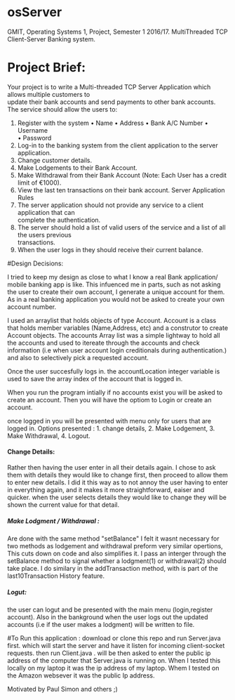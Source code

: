 # osServer
GMIT, Operating Systems 1, Project, Semester 1 2016/17. MultiThreaded TCP  Client-Server Banking system. 


# Project Brief:
Your	project	is	to	write	a	Multi-threaded	TCP	Server	Application	which	allows	multiple	customers to	
update	their	bank	accounts	and	send	payments	to	other	bank	accounts.	The	service should	allow	the	
users	to:

1. Register with the	system
• Name
• Address
• Bank	A/C	Number
• Username	
• Password
2. Log-in	to	the	banking system	from the	client	application	to the	server	application.
3. Change	customer	details.
4. Make	Lodgements	to	their	Bank	Account.
5. Make	Withdrawal	from	their	Bank	Account	(Note:	Each	User	has	a	credit	limit	of	€1000).
6. View	the	last	ten	transactions	on	their	bank	account.
Server	Application	Rules
1. The	 server application should	 not provide	 any	 service	 to	 a	 client	 application	 that	 can	
complete	the	authentication.
2. The	server	should	hold	a	list	of	valid	users	of	the	service	and	a	list	of	all	the	users	previous	
transactions.
3. When	the	user	logs	in	they	should	receive	their	current	balance.


#Design Decisions:

I tried to keep my design as close to what I know a real Bank application/ mobile banking app is like.
This infuenced me in parts, such as not asking the user to create their own account, I generate a unique account for them.
As in a real banking application you would not be asked to create your own account number.

I used an arraylist that holds objects of type Account. Account is a class that holds member variables (Name,Address, etc) and a construtor
to create Account objects.
The accounts Array list was a simple lightway to hold all the accounts and used to itereate through the accounts and check information (i.e when user account login creditionals during
authentication.) and also to selectively pick a requested account.

Once the user succesfully logs in. the accountLocation integer variable is used to save the array index of the account that is logged in.

When you run the program intially if no accounts exist you will be asked to create an account.
Then you will have the optiom to Login or create an account.

once logged in you will be presented with menu only for users that are logged in.
Options presented : 1. change details, 2. Make Lodgement, 3. Make Withdrawal, 4. Logout.

#### Change Details:
Rather then having the user enter in all their details again. I chose to ask them with details they would like to change first,
then proceed to allow them to enter new details. I did it this way as to not annoy the user having to enter in everything again,
and it makes it more straightforward, eaiser and quicker. 
when the user selects details they would like to change they will be shown the current value for that detail.

##### Make Lodgment / Withdrawal :
Are done with the same method "setBalance" I felt it wasnt necessary for two methods as lodgement and withdrawal preform very similar opertions,
This cuts down on code and also simplifies it. I pass an interger through the setBalance method to signal whether a lodgment(1) or withdrawal(2)
should take place.
I do similary in the addTransaction method, with is part of the last10Transaction History feature.

##### Logut:
the user can logut and be presented with the main menu (login,register account). 
Also in the bankground when the user logs out the updated accounts (i.e if the user makes a lodgment) will be written to file.


#To Run this application :
download or clone this repo and run Server.java first. which will start the server and have it listen for incoming client-socket requests.
then run Client.java . will be then asked to enter the public ip address of the computer that Server.java is running on.
When I tested this locally on my laptop it was the ip address of my laptop.
Whem I tested on the Amazon websever it was the public Ip address.


Motivated by Paul Simon and others ;)
